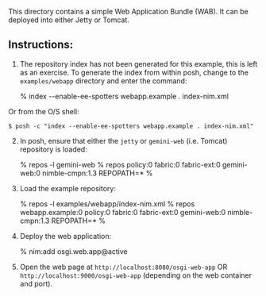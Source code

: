 This directory contains a simple Web Application Bundle (WAB). It can be deployed into either Jetty or Tomcat.

Instructions:
-------------

1. The repository index has not been generated for this example, this is left as an exercise. To generate the index from within posh, change to the `examples/webapp` directory and enter the command:

	% index --enable-ee-spotters webapp.example . index-nim.xml

Or from the O/S shell:

	$ posh -c "index --enable-ee-spotters webapp.example . index-nim.xml"



2. In posh, ensure that either the `jetty` or `gemini-web` (i.e. Tomcat) repository is loaded:

	% repos -l gemini-web
	% repos
	policy:0
	fabric:0
	fabric-ext:0
	gemini-web:0
	nimble-cmpn:1.3
	REPOPATH=*
	%


3. Load the example repository:

	% repos -l examples/webapp/index-nim.xml
	% repos
	webapp.example:0
	policy:0
	fabric:0
	fabric-ext:0
	gemini-web:0
	nimble-cmpn:1.3
	REPOPATH=*
	%


3. Deploy the web application:

	% nim:add osgi.web.app@active


4. Open the web page at `http://localhost:8080/osgi-web-app` OR `http://localhost:9000/osgi-web-app` (depending on the web container and port).
